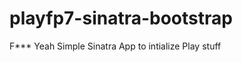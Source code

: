 playfp7-sinatra-bootstrap
=========================

F*** Yeah Simple Sinatra App to intialize Play stuff